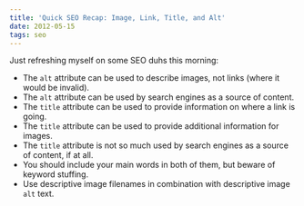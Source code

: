 ```yaml
---
title: 'Quick SEO Recap: Image, Link, Title, and Alt'
date: 2012-05-15
tags: seo
---
```


Just refreshing myself on some SEO duhs this morning:

- The `alt` attribute can be used to describe images, not links (where it would be invalid).
- The `alt` attribute can be used by search engines as a source of content.
- The `title` attribute can be used to provide information on where a link is going.
- The `title` attribute can be used to provide additional information for images.
- The `title` attribute is not so much used by search engines as a source of content, if at all.
- You should include your main words in both of them, but beware of keyword stuffing.
- Use descriptive image filenames in combination with descriptive image `alt` text.
